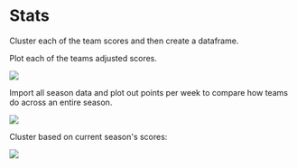 Stats
================

Cluster each of the team scores and then create a dataframe.

Plot each of the teams adjusted scores.

![](Rankings_files/figure-markdown_github/score%20plot-1.png)

Import all season data and plot out points per week to compare how teams do across an entire season.

![](Rankings_files/figure-markdown_github/score%20per%20week-1.png)

Cluster based on current season's scores:

![](Rankings_files/figure-markdown_github/clusters-1.png)
